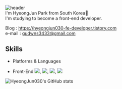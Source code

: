![header](https://capsule-render.vercel.app/api?type=waving&color=gradient&height=300&section=header&text=HyeongJun030%20&fontSize=90)
<br>
I'm HyeongJun Park from South Korea👋   
I'm studying to become a front-end developer.

Blog : https://hyeongjun030-fe-developer.tistory.com   <br>
e-mail : gudwns3433@gmail.com <br>

## Skills   
- Platforms & Languages   

- Front-End <img src="https://img.shields.io/badge/HTML5-E34F26?style=flat-square&logo=HTML5&logoColor=white"/>, <img src="https://img.shields.io/badge/CSS3-1572B6?style=flat-square&logo=CSS3&logoColor=white"/>, <img src="https://img.shields.io/badge/JavaScript-F7DF1E?style=flat-square&logo=JavaScript&logoColor=white"/>, <img src="https://img.shields.io/badge/Visual Studio Code-007ACC?style=flat-square&logo=Visual Studio Code&logoColor=white"/>   

![HyeongJun030's GitHub stats](https://github-readme-stats.vercel.app/api?username=HyeongJun030&show_icons=true&theme=aura)
